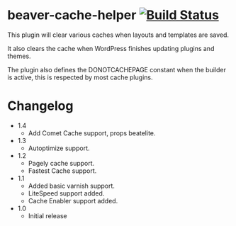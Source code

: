 # beaver-cache-helper [![Build Status](https://travis-ci.org/Pross/beaver-cache-helper.svg?branch=master)](https://travis-ci.org/Pross/beaver-cache-helper)

This plugin will clear various caches when layouts and templates are saved.

It also clears the cache when WordPress finishes updating plugins and themes.

The plugin also defines the DONOTCACHEPAGE constant when the builder is active, this is respected by most cache plugins.

# Changelog


* 1.4
  * Add Comet Cache support, props beatelite.
* 1.3
  * Autoptimize support.
* 1.2
  * Pagely cache support.
  * Fastest Cache support.
* 1.1
  * Added basic varnish support.
  * LiteSpeed support added.
  * Cache Enabler support added.
* 1.0
  * Initial release
